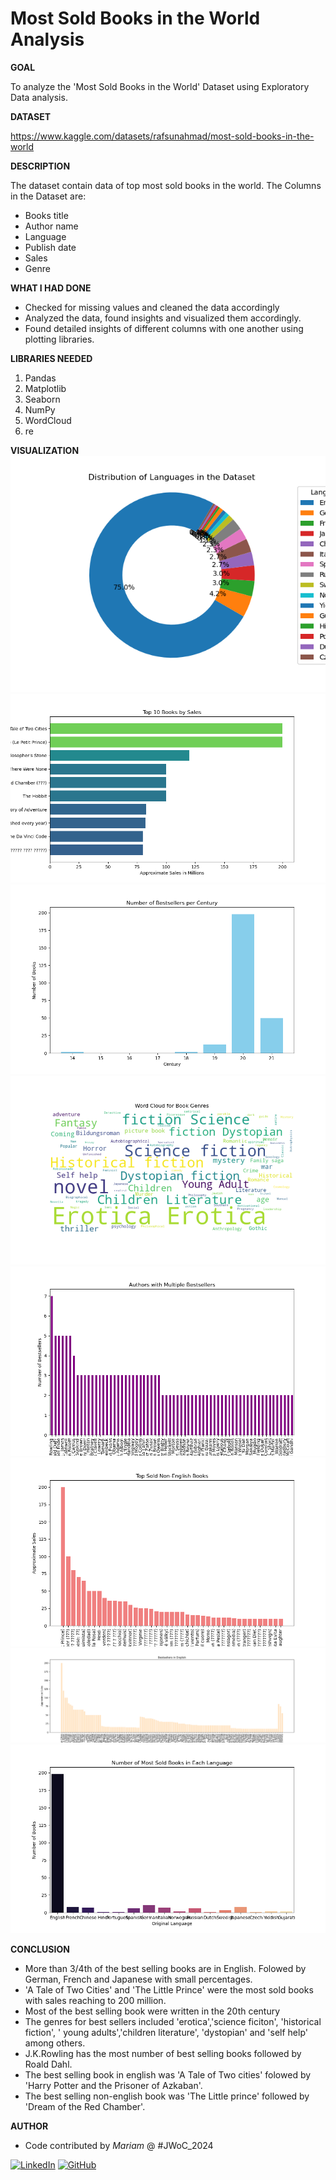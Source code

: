 <h1>Most Sold Books in the World Analysis</h1>

**GOAL**

To analyze the 'Most Sold Books in the World' Dataset using Exploratory Data analysis.

**DATASET**

https://www.kaggle.com/datasets/rafsunahmad/most-sold-books-in-the-world

**DESCRIPTION**

The dataset contain data of top most sold books in the world.
The Columns in the Dataset are:

- Books title
- Author name
- Language
- Publish date
- Sales
- Genre

**WHAT I HAD DONE**

* Checked for missing values and cleaned the data accordingly
* Analyzed the data, found insights and visualized them accordingly.
* Found detailed insights of different columns with one another using plotting libraries.


**LIBRARIES NEEDED**

1. Pandas
2. Matplotlib
3. Seaborn
4. NumPy
5. WordCloud
6. re

**VISUALIZATION**
![Distribution of Languages In the dataset](<../Images/Distribution of Languages in the Dataset.png>)
![Top 10 Books by Sales](<../Images/Top 10 Books by Sales.png>)
![Number of Bestsellers per Century](<../Images/Number of Bestsellers per Century.png>)
![Word Cloud for Book Genres](<../Images/Word Cloud for Book Genres.png>)
![Authors with Multiple Bestsellers](<../Images/Authors with Multiple Bestsellers.png>)
![op Sold Non-English Books](<../Images/Top Sold Non-English Books.png>)
![Bestsellers in English](<../Images/Bestsellers in English.png>)
![Number of Most Sold Books in Each Language](<../Images/Number of Most Sold Books in Each Language.png>)

**CONCLUSION**
- More than 3/4th of the best selling books are in English. Folowed by German, French and Japanese with small percentages.
- 'A Tale of Two Cities' and 'The Little Prince' were the most sold books with sales reaching to 200 million.
- Most of the best selling book were written in the 20th century
- The genres for best sellers included 'erotica','science ficiton', 'historical fiction', ' young adults','children literature', 'dystopian' and 'self help' among others.
- J.K.Rowling has the most number of best selling books followed by Roald Dahl.
- The best selling book in english was 'A Tale of Two cities' folowed by 'Harry Potter and the Prisoner of Azkaban'.
- The best selling non-english book was 'The Little prince' followed by 'Dream of the Red Chamber'.

**AUTHOR**

- Code contributed by *Mariam* @ #JWoC_2024

[![LinkedIn](https://img.shields.io/badge/linkedin-%230077B5.svg?style=for-the-badge&logo=linkedin&logoColor=white)](https://www.linkedin.com/in/mariam-m7084)  [![GitHub](https://img.shields.io/badge/github-%23121011.svg?style=for-the-badge&logo=github&logoColor=white)](https://github.com/mariam7084/)
